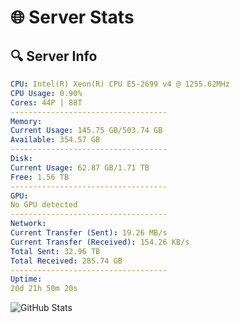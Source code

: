 # 🌐 Server Stats
## 🔍 Server Info
```yaml
CPU: Intel(R) Xeon(R) CPU E5-2699 v4 @ 1255.62MHz
CPU Usage: 0.90%
Cores: 44P | 88T
-----------------------------------
Memory:
Current Usage: 145.75 GB/503.74 GB
Available: 354.57 GB
-----------------------------------
Disk:
Current Usage: 62.87 GB/1.71 TB
Free: 1.56 TB
-----------------------------------
GPU:
No GPU detected
-----------------------------------
Network:
Current Transfer (Sent): 19.26 MB/s
Current Transfer (Received): 154.26 KB/s
Total Sent: 32.96 TB
Total Received: 285.74 GB
-----------------------------------
Uptime:
20d 21h 50m 20s
```
![GitHub Stats](https://img.shields.io/badge/Updated-2025-03-28_19:13:09-blue)